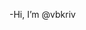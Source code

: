 -Hi, I’m @vbkriv
<!---
vbkriv/vbkriv is a ✨ special ✨ repository because its `README.md` (this file) appears on your GitHub profile.
You can click the Preview link to take a look at your changes.
--->
